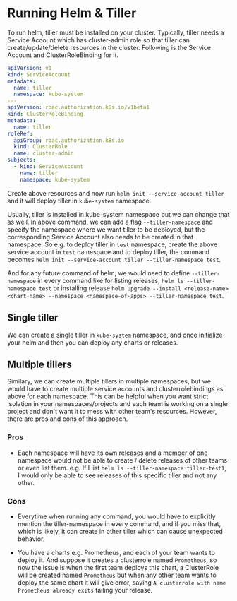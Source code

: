 # Running Helm & Tiller

To run helm, tiller must be installed on your cluster. Typically, tiller needs a Service Account which has cluster-admin role so that tiller can create/update/delete resources in the cluster. Following is the Service Account and ClusterRoleBinding for it.

```yaml
apiVersion: v1
kind: ServiceAccount
metadata:
  name: tiller
  namespace: kube-system
---
apiVersion: rbac.authorization.k8s.io/v1beta1
kind: ClusterRoleBinding
metadata:
  name: tiller
roleRef:
  apiGroup: rbac.authorization.k8s.io
  kind: ClusterRole
  name: cluster-admin
subjects:
  - kind: ServiceAccount
    name: tiller
    namespace: kube-system
```

Create above resources and now run `helm init --service-account tiller` and it will deploy tiller in `kube-system` namespace.

Usually, tiller is installed in kube-system namespace but we can change that as well. In above command, we can add a flag `--tiller-namespace` and specify the namespace where we want tiller to be deployed, but the corresponding Service Account also needs to be created in that namespace. So e.g. to deploy tiller in `test` namespace, create the above service account in `test` namespace and to deploy tiller, the command becomes `helm init --service-account tiller --tiller-namespace test`.

And for any future command of helm, we would need to define `--tiller-namespace` in every command like for listing releases, `helm ls --tiller-namespace test` or installing release `helm upgrade --install <release-name> <chart-name> --namespace <namespace-of-apps> --tiller-namespace test`.


## Single tiller

We can create a single tiller in `kube-system` namespace, and once initialize your helm and then you can deploy any charts or releases.

## Multiple tillers

Similary, we can create multiple tillers in multiple namespaces, but we would have to create multiple service accounts and clusterrolebindings as above for each namespace. This can be helpful when you want strict isolation in your namespaces/projects and each team is working on a single project and don't want it to mess with other team's resources. However, there are pros and cons of this approach.

### Pros

- Each namespace will have its own releases and a member of one namespace would not be able to create / delete releases of other teams or even list them. e.g. If I list `helm ls --tiller-namespace tiller-test1`, I would only be able to see releases of this specific tiller and not any other.

### Cons

- Everytime when running any command, you would have to explicitly mention the tiller-namespace in every command, and if you miss that, which is likely, it can create in other tiller which can cause unexpected behavior.

- You have a charts e.g. Prometheus, and each of your team wants to deploy it. And suppose it creates a clusterrole named `Prometheus`, so now the issue is when the first team deploys this chart, a ClusterRole will be created named `Prometheus` but when any other team wants to deploy the same chart it will give error, saying `A clusterrole with name Prometheus already exits` failing your release.
